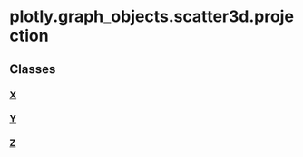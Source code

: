 # plotly.graph_objects.scatter3d.projection

## Classes

### [X](X.md)

### [Y](Y.md)

### [Z](Z.md)



